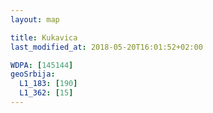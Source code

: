 ```yaml
---
layout: map

title: Kukavica
last_modified_at: 2018-05-20T16:01:52+02:00

WDPA: [145144]
geoSrbija:
  L1_183: [190]
  L1_362: [15]
---
```

